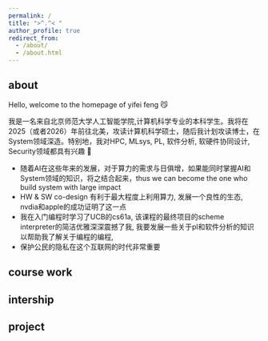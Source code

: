 ```yaml
---
permalink: /
title: ">^.^< "
author_profile: true
redirect_from: 
  - /about/
  - /about.html
---
```


## about

Hello, welcome to the homepage of yifei feng 😼

我是一名来自北京师范大学人工智能学院,计算机科学专业的本科学生。我将在2025（或者2026）年前往北美，攻读计算机科学硕士，随后我计划攻读博士，在System领域深造。特别地，我对HPC, MLsys, PL, 软件分析, 软硬件协同设计, Security领域都具有兴趣 🧐

- 随着AI在这些年来的发展，对于算力的需求与日俱增，如果能同时掌握AI和System领域的知识，将之结合起来，thus we can become the one who build system with large impact
- HW & SW co-design 有利于最大程度上利用算力, 发展一个良性的生态, nvdia和apple的成功证明了这一点
- 我在入门编程时学习了UCB的cs61a, 该课程的最终项目的scheme interpreter的简洁优雅深深震撼了我, 我要发展一些关于pl和软件分析的知识以帮助我了解关于编程的编程,
- 保护公民的隐私在这个互联网的时代非常重要


## course work


## intership


## project